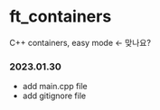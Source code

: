 # ft_containers
C++ containers, easy mode <- 맞나요?

### 2023.01.30
- add main.cpp file
- add gitignore file
